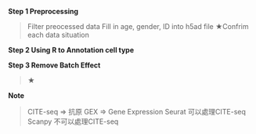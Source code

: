 **Step 1 Preprocessing** 
>    Filter preocessed data
>    Fill in age, gender, ID into h5ad file
>    ★Confrim each data situation

**Step 2 Using R to Annotation cell type**


**Step 3 Remove Batch Effect**
>  ★


**Note**
>    CITE-seq => 抗原
>    GEX => Gene Expression
>    Seurat 可以處理CITE-seq
>    Scanpy 不可以處理CITE-seq
